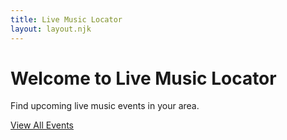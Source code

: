 ```yaml
---
title: Live Music Locator
layout: layout.njk
---
```


# Welcome to Live Music Locator

Find upcoming live music events in your area.

[View All Events](/events/)